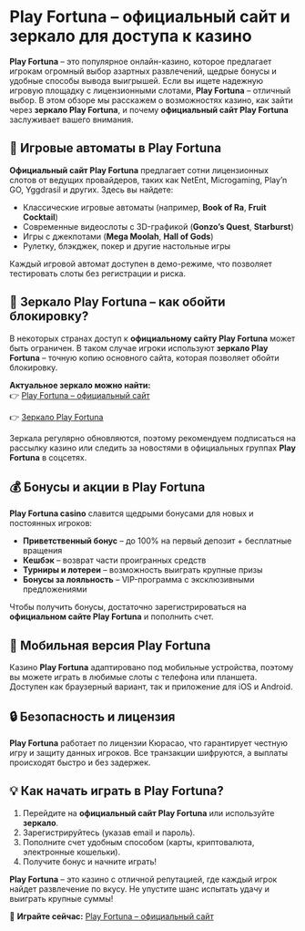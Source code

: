 # **Play Fortuna – официальный сайт и зеркало для доступа к казино**  

**Play Fortuna** – это популярное онлайн-казино, которое предлагает игрокам огромный выбор азартных развлечений, щедрые бонусы и удобные способы вывода выигрышей. Если вы ищете надежную игровую площадку с лицензионными слотами, **Play Fortuna** – отличный выбор. В этом обзоре мы расскажем о возможностях казино, как зайти через **зеркало Play Fortuna**, и почему **официальный сайт Play Fortuna** заслуживает вашего внимания.  

## **🎰 Игровые автоматы в Play Fortuna**  

**Официальный сайт Play Fortuna** предлагает сотни лицензионных слотов от ведущих провайдеров, таких как NetEnt, Microgaming, Play’n GO, Yggdrasil и других. Здесь вы найдете:  
- Классические игровые автоматы (например, **Book of Ra**, **Fruit Cocktail**)  
- Современные видеослоты с 3D-графикой (**Gonzo’s Quest**, **Starburst**)  
- Игры с джекпотами (**Mega Moolah**, **Hall of Gods**)  
- Рулетку, блэкджек, покер и другие настольные игры  

Каждый игровой автомат доступен в демо-режиме, что позволяет тестировать слоты без регистрации и риска.  

## **🔗 Зеркало Play Fortuna – как обойти блокировку?**  

В некоторых странах доступ к **официальному сайту Play Fortuna** может быть ограничен. В таком случае игроки используют **зеркало Play Fortuna** – точную копию основного сайта, которая позволяет обойти блокировку.  

**Актуальное зеркало можно найти:**  
👉 [Play Fortuna – официальный сайт](https://bit.ly/3ZwgUuF) 

👉 [Зеркало Play Fortuna](https://bit.ly/3ZwgUuF) 

Зеркала регулярно обновляются, поэтому рекомендуем подписаться на рассылку казино или следить за новостями в официальных группах **Play Fortuna** в соцсетях.  

## **💰 Бонусы и акции в Play Fortuna**  

**Play Fortuna casino** славится щедрыми бонусами для новых и постоянных игроков:  
- **Приветственный бонус** – до 100% на первый депозит + бесплатные вращения  
- **Кешбэк** – возврат части проигранных средств  
- **Турниры и лотереи** – возможность выиграть крупные призы  
- **Бонусы за лояльность** – VIP-программа с эксклюзивными предложениями  

Чтобы получить бонусы, достаточно зарегистрироваться на **официальном сайте Play Fortuna** и пополнить счет.  

## **📱 Мобильная версия Play Fortuna**  

Казино **Play Fortuna** адаптировано под мобильные устройства, поэтому вы можете играть в любимые слоты с телефона или планшета. Доступен как браузерный вариант, так и приложение для iOS и Android.  

## **🔒 Безопасность и лицензия**  

**Play Fortuna** работает по лицензии Кюрасао, что гарантирует честную игру и защиту данных игроков. Все транзакции шифруются, а выплаты происходят быстро и без задержек.  

## **💡 Как начать играть в Play Fortuna?**  
1. Перейдите на **официальный сайт Play Fortuna** или используйте **зеркало**.  
2. Зарегистрируйтесь (указав email и пароль).  
3. Пополните счет удобным способом (карты, криптовалюта, электронные кошельки).  
4. Получите бонус и начните играть!  

**Play Fortuna** – это казино с отличной репутацией, где каждый игрок найдет развлечение по вкусу. Не упустите шанс испытать удачу и выиграть крупные суммы!  

🚀 **Играйте сейчас:** [Play Fortuna – официальный сайт](https://bit.ly/3ZwgUuF) 
